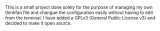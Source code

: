 This is a small project done solely for the purpose of managing my own thinkfan file and changue the configuration easily without having to edit from the terminal. I have added a GPLv3 (General Public License v3) and decided to make it open source.
